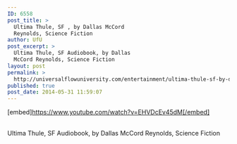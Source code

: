 ```yaml
---
ID: 6558
post_title: >
  Ultima Thule, SF , by Dallas McCord
  Reynolds, Science Fiction
author: UfU
post_excerpt: >
  Ultima Thule, SF Audiobook, by Dallas
  McCord Reynolds, Science Fiction
layout: post
permalink: >
  http://universalflowuniversity.com/entertainment/ultima-thule-sf-by-dallas-mccord-reynolds-science-fiction/
published: true
post_date: 2014-05-31 11:59:07
---
```

[embed]https://www.youtube.com/watch?v=EHVDcEv45dM[/embed]</br></br>
<p>Ultima Thule, SF Audiobook, by Dallas McCord Reynolds, Science Fiction</p>